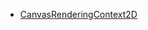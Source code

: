 - [CanvasRenderingContext2D](https://developer.mozilla.org/en-US/docs/Web/API/CanvasRenderingContext2D)
